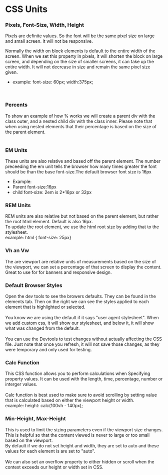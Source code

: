 # CSS Units

### Pixels, Font-Size, Width, Height
Pixels are definite values. So the font will be the same pixel size on large and small screen. It will not be responsive. <br/>

Normally the width on block elements is default to the entire width of the screen. When we set this property in pixels, it will shorten the block on large screen, and depending on the size of smaller screens, it can take up the entire width. It will not decrease in size and remain the same pixel size given.
<br/>
* example: font-size: 60px; width:375px;
<br/>

### Percents
To show an example of how % works we will create a parent div with the class outer, and a nested child div with the class inner.  Please note that when using nested elements that their percentage is based on the size of the parent element. <br/>
<br/>


### EM Units
These units are also relative and based off the parent element.
The number preceeding the em unit tells the browser how many times greater the font should be than the base font-size.The default browser font size is 16px<br/>

* Example: <br/>
* Parent font-size:16px <br/>
* child font-size: 2em is 2*16px or 32px

### REM Units
REM units are also relative but not based on the parent element, but rather the root html element. Default is also 16px.
<br/>
To update the root element, we use the html root size by adding that to the stylesheet.<br/>
example: html { font-size: 25px}

### Vh an Vw
The are viewport are relative units of measurements based on the size of the viewport, we can set a percentage of that screen to display the content. <br/>
Great to use for for banners and responsive design.
<br/>

### Default Browser Styles
Open the dev tools to see the browers defaults. They can be found in the elements tab. Then on the right we can see the styles applied to each element that is highlighted or selected. 
<br/>
<br/>
You know we are using the default if it says "user agent stylesheet". When we add custom css, it will show our stylesheet, and below it, it will show what was changed from the default. 
<br/>
<br/>
You can use the Devtools to test changes without actually affecting the CSS file. Just note that once you refresh, it will not save those changes, as they were temporary and only used for testing. 
<br/>

### Calc Function
This CSS function allows you to perform calculations when Specifying property values. It can be used with the length, time, percentage, number or interger values.
<br />
<br />
Calc function is best used to make sure to avoid scrolling by setting value that is calculated based on either the viewport height or width.
<br/>
example: height: calc(100vh - 140px);
<br/>

### Min-Height, Max-Height
This is used to limit the sizing parameters even if the viewport size changes. This is helpful so that the content viewed is never to large or too small based on the viewport. 
<br/>
By default if we do not set height and width, they are set to auto and these values for each element  is are set to "auto". <br/>
<br/>
We can also set an overflow property to either hidden or scroll when the context exceeds our height or width set in CSS.

